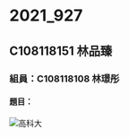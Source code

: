 # 2021_927
## C108118151 林品臻
### 組員：C108118108 林璟彤
#### 題目：

![高科大](https://www.nkust.edu.tw/var/file/0/1000/img/513/539900619.png)
